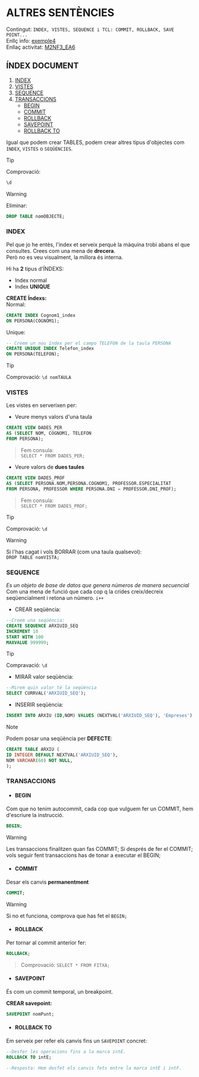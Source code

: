 # ALTRES SENTÈNCIES
Contingut:  `INDEX, VISTES, SEQUENCE i TCL: COMMIT, ROLLBACK, SAVE POINT...`  
Enllç info: [exemple4](https://classroom.google.com/c/NzA1MTYyMjgyNDU1/m/NzE2OTU5NTA0OTM3/details)  
Enllaç activitat: [M2NF3_EA6](activitats/M2NF3EA6_YamashitaIrie.sql)
## ÍNDEX DOCUMENT
1. [INDEX](#index)
2. [VISTES](#vistes)
3. [SEQUENCE](#sequence)
4. [TRANSACCIONS](#transaccions)
    - [BEGIN](#begin)
    - [COMMIT](#commit)
    - [ROLLBACK](#rollback)
    - [SAVEPOINT](#savepoint)
    - [ROLLBACK TO](#rollback-to)


Igual que podem crear TABLES, podem crear altres tipus d'objectes com `INDEX`, `VISTES` o `SEQÜÈNCIES`.

>[!TIP]  
> Comprovació:
>```sql
>\d
>```

>[!WARNING]  
> Eliminar:
>```sql
>DROP TABLE nomOBJECTE;
>```
>



### INDEX
Pel que jo he entès, l'index et serveix perquè la màquina trobi abans el que consultes. Crees com una mena de **drecera**.  
Però no es veu visualment, la millora és interna.

Hi ha **2** tipus d'ÍNDEXS:
* Index normal
* Index **UNIQUE**

**CREATE Índexs:**  
Normal:
```sql
CREATE INDEX Cognom1_index
ON PERSONA(COGNOM1);
```

Unique:  
```sql
-- Creem un nou índex per el campo TELEFON de la taula PERSONA
CREATE UNIQUE INDEX Telefon_index
ON PERSONA(TELEFON);
```

>[!TIP]  
> Comprovació: `\d nomTAULA`

### VISTES
Les vistes en serverixen per:
* Veure menys valors d'una taula
```sql
CREATE VIEW DADES_PER
AS (SELECT NOM, COGNOM1, TELEFON
FROM PERSONA);
```
>Fem consula:  
>`SELECT * FROM DADES_PER;`

* Veure valors de **dues taules**
```sql
CREATE VIEW DADES_PROF
AS (SELECT PERSONA.NOM,PERSONA.COGNOM1, PROFESSOR.ESPECIALITAT
FROM PERSONA, PROFESSOR WHERE PERSONA.DNI = PROFESSOR.DNI_PROF);
```
>Fem consula:  
>`SELECT * FROM DADES_PROF;`

>[!TIP]  
>Comprovació: `\d`


>[!WARNING]  
>Si l'has cagat i vols BORRAR (com una taula qualsevol):  
>`DROP TABLE nomVISTA;`

### SEQUENCE
*Es un objeto de base de datos que genera números de manera secuencial*  
Com una mena de funció que cada cop q la crides creix/decreix seqüencialment i retona un número. `i++`

* CREAR seqüència:
```sql
--Creem una seqüència:
CREATE SEQUENCE ARXIUID_SEQ
INCREMENT 10
START WITH 100
MAXVALUE 999999;
```

>[!TIP]  
>Compravació: `\d`

* MIRAR valor seqüència:
```sql
--Mirem quin valor té la seqüència
SELECT CURRVAL('ARXIUID_SEQ');
```

* INSERIR seqüència:  
```sql
INSERT INTO ARXIU (ID,NOM) VALUES (NEXTVAL('ARXIUID_SEQ'), 'Empreses');
```

>[!NOTE]  
>Podem posar una seqüència per **DEFECTE**:
```sql
CREATE TABLE ARXIU (
ID INTEGER DEFAULT NEXTVAL('ARXIUID_SEQ'),
NOM VARCHAR(60) NOT NULL,
);

```


### TRANSACCIONS
* #### BEGIN
Com que no tenim autocommit, cada cop que vulguem fer un COMMIT, hem d'escriure la instrucció. 
```sql
BEGIN;
```

>[!WARNING]  
>Les transaccions finalitzen quan fas COMMIT; Si després de fer el COMMIT; vols seguir fent transaccions has de tonar a executar el BEGIN;


* #### COMMIT
Desar els canvis **permanentment**
```sql
COMMIT;
```
>[!WARNING]  
>Si no et funciona, comprova que has fet el `BEGIN;`

* #### ROLLBACK
Per tornar al commit anterior fer:  
```sql
ROLLBACK;
```

> Comprovació: `SELECT * FROM FITXA;`

* #### SAVEPOINT
És com un commit temporal, un breakpoint.  

**CREAR savepoint:**
```sql
SAVEPOINT nomPunt;
```

* #### ROLLBACK TO
Em serveix per refer els canvis fins un `SAVEPOINT` concret:
```sql
--Desfer les operacions fins a la marca intE.
ROLLBACK TO intE;

--Resposta: Hem desfet els canvis fets entre la marca intE i intF.
```


